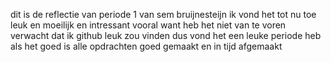 dit is de reflectie van periode 1 van sem bruijnesteijn
ik vond het tot nu toe leuk en moeilijk en intressant vooral want heb het niet van te voren verwacht dat ik github leuk zou vinden dus vond het een leuke periode
heb als het goed is alle opdrachten goed gemaakt en in tijd afgemaakt